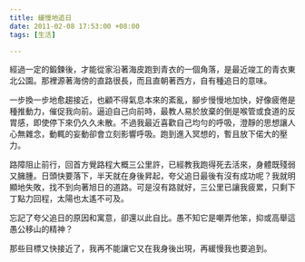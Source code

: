 ```yaml
---
title: 緩慢地追日
date: 2011-02-08 17:53:00 +08:00
tags: [生活]

---
```


 經過一定的鍛鍊後，才能從家沿著海皮跑到青衣的一個角落，是最近竣工的青衣東北公園。那裡源著海傍的直路很長，而且直朝著西方，自有種追日的意味。  
  
 一步換一步地愈趨接近，也顧不得氣息本來的紊亂，腳步慢慢地加快，好像疲倦是種推動力，催促我向前。逼迫自己向前時，最教人易於放棄的倒是喉管或食道的反胃感，即使停下來仍久久未散。不過我最近喜歡自己均勻的呼吸，澄靜的思想讓人心無雜念，動輒的妄動卻會立刻影響呼吸。跑到進入冥想的，暫且放下偌大的壓力。  
  
 路障阻止前行，回首方覺路程大概三公里許，已經教我跑得死去活來，身體既殘弱又臃腫。日頭快要落下，半天就在身後昇起，夸父追日最後有沒有成功呢？我就明顯地失敗，找不到向著旭日的道路。可是沒有路就好，三公里已讓我疲累，只剩下丁點力回程，太陽也太遙不可及。  
  
 忘記了夸父追日的原因和寓意，卻還以此自比。愚不知它是嘲弄他笨，抑或高舉這愚公移山的精神？  
  
 那些目標又快接近了，我再不能讓它又在我身後出現，再緩慢我也要追到。
